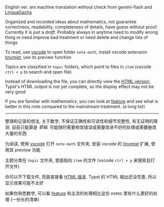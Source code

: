 English ver. are machine translation without check from gemini-flash and [LinguaGacha](https://github.com/neavo/LinguaGacha)

Organized and recorded ideas about mathematics, not guarantee correctness, readability, completeness of details, have guess without proof. Currently it is just a *draft*. Probably always in anytime need to modify wrong thing or need improve bad treatment or need delete and change lots of things

To read, use [vscode](https://code.visualstudio.com/) to open folder `note-math`, install vscode extension [tinymist](https://github.com/Myriad-Dreamin/tinymist), use its preview function

Topics are classified in `topic` folders, which point to files in `item` (vscode `ctrl + p` to search and open file)

Instead of downloading the file, you can directly view the [HTML version](https://ecbc0.github.io/). Typst's HTML output is not yet complete, so the display effect may not be very good

If you are familiar with mathematics, you can look at [feature](https://ecbc0.github.io/item_en/feature_en.html) and see what is better in this note compared to the mainstream treatment. (a long list)

---

整理和记录的想法, 关于数学, 不保证正确性和可读性和细节完整性, 有无证明的猜测. 目前只能算是 *草稿*. 可能随时需要修改错误或需要改进不好的处理或需要删改大量的东西

为阅读, 使用 [vscode](https://code.visualstudio.com/) 打开 `note-math` 文件夹, 安装 vscode 的 [tinymist](https://github.com/Myriad-Dreamin/tinymist) 扩展, 使用其 preview 功能

主题分类在 `topic` 文件夹, 里面指向 `item` 的文件 (vscode `ctrl + p` 来搜索且打开文件)

你可以不下载文件, 而是直接看 [HTML 版本](https://ecbc0.github.io/). Typst 的 HTML 输出还没完善, 所以显示效果可能不太好

如果你熟悉数学, 可以看 [feature](https://ecbc0.github.io/item/feature.html) 和主流的处理相比这份 notes 里有什么更好的处理 (一份长的清单)